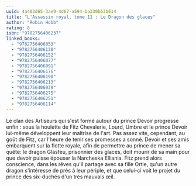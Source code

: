 ```yaml
---
uuid: 4a403d65-3ae9-4d67-a594-ba330b63b614
title: "L'Assassin royal, tome 11 : Le Dragon des glaces"
author: "Robin Hobb"
rating: 8
isbn: "9782756406237"
linked_books:
  - "9782756406053"
  - "9782756406138"
  - "9782756406152"
  - "9782756406077"
  - "9782756406091"
  - "9782756406176"
  - "9782756406190"
  - "9782756406213"
  - "9782756406039"
  - "9782756406275"
  - "9782756406251"
  - "9782756406114"
---
```


Le clan des Artiseurs qui s'est formé autour du prince Devoir progresse enfin : sous la houlette de Fitz Chevalerie, Lourd, Umbre et le prince Devoir lui-même développent leur maîtrise de l'art. Pas assez vite, cependant, au goût de Fitz, car l'heure de tenir ses promesses a sonné. Devoir et ses amis embarquent sur la flotte royale, afin de permettre au prince de mener sa quête: le dragon Glasfeu, prisonnier des glaces, doit mourir de sa main pour que devoir puisse épouser la Narcheska Elliania. Fitz prend alors conscience, dans les rêves qu'il partage avec sa fille Ortie, qu'un autre dragon s'intéresse de près à leur périple, et que celui-ci voit le projet du prince des six-duchés d'un très mauvais œil.